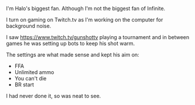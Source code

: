 I'm Halo's biggest fan. Although I'm not the biggest fan of Infinite. 

I turn on gaming on Twitch.tv as I'm working on the computer for background noise.

I saw https://www.twitch.tv/gunshottv playing a tournament and in between games he was setting up bots to keep his shot warm.

The settings are what made sense and kept his aim on:
- FFA
- Unlimited ammo
- You can't die
- BR start


I had never done it, so was neat to see.